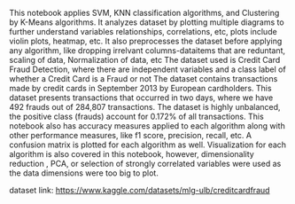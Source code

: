 This notebook applies SVM, KNN classification algorithms, and Clustering by K-Means algorithms.
It analyzes dataset by plotting multiple diagrams to further understand variables relationships, correlations, etc, plots include violin plots, heatmap, etc. 
It also preprocesses the dataset before applying any algorithm, like dropping irrelvant columns-dataitems that are reduntant, scaling of data, Normalization of data, etc
The dataset used is Credit Card Fraud Detection, where there are independent variables and a class label of whether a Credit Card is a Fraud or not
The dataset contains transactions made by credit cards in September 2013 by European cardholders.
This dataset presents transactions that occurred in two days, where we have 492 frauds out of 284,807 transactions. The dataset is highly unbalanced, the positive class (frauds) account for 0.172% of all transactions.
This notebook also has accuracy measures applied to each algorithm along with other performance measures, like f1 score, precision, recall, etc. 
A confusion matrix is plotted for each algorithm as well. 
Visualization for each algorithm is also covered in this notebook, however, dimensionality reduction , PCA, or selection of strongly correlated variables were used as the data dimensions were too big to plot.

dataset link: https://www.kaggle.com/datasets/mlg-ulb/creditcardfraud
